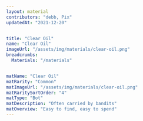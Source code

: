 ```yaml
---
layout: material
contributors: "debb, Pix"
updatedAt: "2021-12-20"


title: "Clear Oil"
name: "Clear Oil"
imageUrl: "/assets/img/materials/clear-oil.png"
breadcrumbs:
  Materials: "/materials"


matName: "Clear Oil"
matRarity: "Common"
matImageUrl: "/assets/img/materials/clear-oil.png"
matRaritySortOrder: "4"
matType: "Bot"
matDescription: "Often carried by bandits"
matOverview: "Easy to find, easy to spend"
---
```

